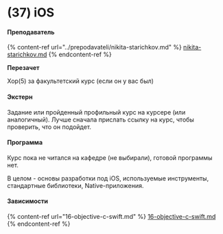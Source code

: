 # (37) iOS

#### **Преподаватель**

{% content-ref url="../prepodavateli/nikita-starichkov.md" %}
[nikita-starichkov.md](../prepodavateli/nikita-starichkov.md)
{% endcontent-ref %}

**Перезачет**

Хор(5) за факультетский курс (если он у вас был)

#### Экстерн

Задание или пройденный профильный курс на курсере (или аналогичный). Лучше сначала прислать ссылку на курс, чтобы проверить, что он подойдет.

#### **Программа**&#x20;

Курс пока не читался на кафедре (не выбирали), готовой программы нет.

В целом - основы разработки под iOS, используемые инструменты, стандартные библиотеки, Native-приложения.

#### Зависимости

{% content-ref url="16-objective-c-swift.md" %}
[16-objective-c-swift.md](16-objective-c-swift.md)
{% endcontent-ref %}

